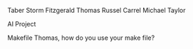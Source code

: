 Taber Storm Fitzgerald
Thomas Russel Carrel
Michael Taylor

AI Project

Makefile
Thomas, how do you use your make file?
